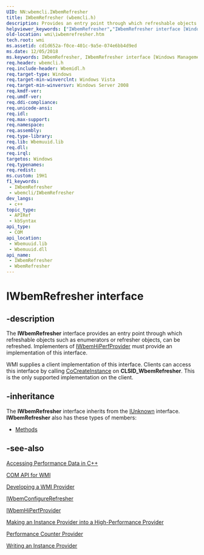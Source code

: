```yaml
---
UID: NN:wbemcli.IWbemRefresher
title: IWbemRefresher (wbemcli.h)
description: Provides an entry point through which refreshable objects such as enumerators or refresher objects, can be refreshed.
helpviewer_keywords: ["IWbemRefresher","IWbemRefresher interface [Windows Management Instrumentation]","IWbemRefresher interface [Windows Management Instrumentation]","described","WbemRefresher","_hmm_iwbemrefresher","wbemcli/IWbemRefresher","wmi.iwbemrefresher"]
old-location: wmi\iwbemrefresher.htm
tech.root: wmi
ms.assetid: cd1d652a-f0ce-401c-9a5e-074e6bb4d9ed
ms.date: 12/05/2018
ms.keywords: IWbemRefresher, IWbemRefresher interface [Windows Management Instrumentation], IWbemRefresher interface [Windows Management Instrumentation],described, WbemRefresher, _hmm_iwbemrefresher, wbemcli/IWbemRefresher, wmi.iwbemrefresher
req.header: wbemcli.h
req.include-header: Wbemidl.h
req.target-type: Windows
req.target-min-winverclnt: Windows Vista
req.target-min-winversvr: Windows Server 2008
req.kmdf-ver: 
req.umdf-ver: 
req.ddi-compliance: 
req.unicode-ansi: 
req.idl: 
req.max-support: 
req.namespace: 
req.assembly: 
req.type-library: 
req.lib: Wbemuuid.lib
req.dll: 
req.irql: 
targetos: Windows
req.typenames: 
req.redist: 
ms.custom: 19H1
f1_keywords:
 - IWbemRefresher
 - wbemcli/IWbemRefresher
dev_langs:
 - c++
topic_type:
 - APIRef
 - kbSyntax
api_type:
 - COM
api_location:
 - Wbemuuid.lib
 - Wbemuuid.dll
api_name:
 - IWbemRefresher
 - WbemRefresher
---
```


# IWbemRefresher interface


## -description

The 
<b>IWbemRefresher</b> interface provides an entry point through which refreshable objects such as enumerators or refresher objects, can be refreshed. Implementers of 
<a href="/windows/desktop/api/wbemprov/nn-wbemprov-iwbemhiperfprovider">IWbemHiPerfProvider</a> must provide an implementation of this interface.

WMI supplies a client implementation of this interface. Clients can access this interface by calling <a href="/windows/desktop/api/combaseapi/nf-combaseapi-cocreateinstance">CoCreateInstance</a> on <b>CLSID_WbemRefresher</b>. This is the only supported implementation on the client.

## -inheritance

The <b xmlns:loc="http://microsoft.com/wdcml/l10n">IWbemRefresher</b> interface inherits from the <a href="/windows/desktop/api/unknwn/nn-unknwn-iunknown">IUnknown</a> interface. <b>IWbemRefresher</b> also has these types of members:
<ul>
<li><a href="https://docs.microsoft.com/">Methods</a></li>
</ul>

## -see-also

<a href="/windows/desktop/WmiSdk/accessing-performance-data-in-c--">Accessing Performance Data in C++</a>



<a href="/windows/desktop/WmiSdk/com-api-for-wmi">COM API for WMI</a>



<a href="/windows/desktop/WmiSdk/developing-a-wmi-provider">Developing a WMI Provider</a>



<a href="/windows/desktop/api/wbemcli/nn-wbemcli-iwbemconfigurerefresher">IWbemConfigureRefresher</a>



<a href="/windows/desktop/api/wbemprov/nn-wbemprov-iwbemhiperfprovider">IWbemHiPerfProvider</a>



<a href="/windows/desktop/WmiSdk/making-an-instance-provider-into-a-high-performance-provider">Making an Instance Provider into a High-Performance Provider</a>



<a href="/windows/desktop/WmiSdk/performance-counter-provider">Performance Counter Provider</a>



<a href="/windows/desktop/WmiSdk/writing-an-instance-provider">Writing an Instance Provider</a>
